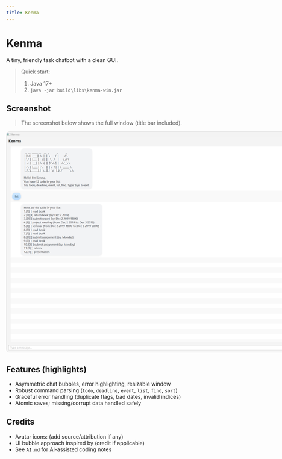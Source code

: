 ```yaml
---
title: Kenma
---
```


# Kenma

A tiny, friendly task chatbot with a clean GUI.

> Quick start:  
> 1. Java 17+  
> 2. `java -jar build\libs\kenma-win.jar`

## Screenshot

> The screenshot below shows the full window (title bar included).

<img src="./Ui.png" alt="Screenshot of Kenma UI" style="max-width: 980px; border: 1px solid #ddd; border-radius: 8px;" />

## Features (highlights)
- Asymmetric chat bubbles, error highlighting, resizable window
- Robust command parsing (`todo`, `deadline`, `event`, `list`, `find`, `sort`)
- Graceful error handling (duplicate flags, bad dates, invalid indices)
- Atomic saves; missing/corrupt data handled safely

## Credits
- Avatar icons: (add source/attribution if any)
- UI bubble approach inspired by (credit if applicable)
- See `AI.md` for AI-assisted coding notes
